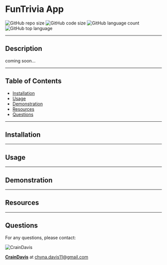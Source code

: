 # FunTrivia App
![GitHub repo size](https://img.shields.io/github/repo-size/CrainDavis/FunTrivia?style=for-the-badge) ![GitHub code size](https://img.shields.io/github/languages/code-size/CrainDavis/FunTrivia?color=gold&style=for-the-badge) ![GitHub language count](https://img.shields.io/github/languages/count/CrainDavis/FunTrivia?color=green&style=for-the-badge) ![GitHub top language](https://img.shields.io/github/languages/top/CrainDavis/FunTrivia?color=red&style=for-the-badge)

---

## Description
coming soon...

---

## Table of Contents
* [Installation](#installation)
* [Usage](#usage)
* [Demonstration](#demonstration)
* [Resources](#resources)
* [Questions](#questions)

---

## Installation

---

## Usage

---

## Demonstration

---

## Resources

---

## Questions
For any questions, please contact:

![CrainDavis](https://avatars0.githubusercontent.com/u/59345254?v=4) 

__[CrainDavis](https://github.com/CrainDavis)__ at chyna.davis11@gmail.com